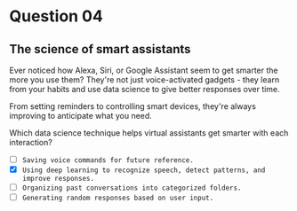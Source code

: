 # Question 04

## The science of smart assistants

Ever noticed how Alexa, Siri, or Google Assistant seem to get smarter the more you use them? They're not just voice-activated gadgets - they learn from your habits and use data science to give better responses over time.

From setting reminders to controlling smart devices, they're always improving to anticipate what you need.

Which data science technique helps virtual assistants get smarter with each interaction?

- [ ] `Saving voice commands for future reference.`
- [x] `Using deep learning to recognize speech, detect patterns, and improve responses.`
- [ ] `Organizing past conversations into categorized folders.`
- [ ] `Generating random responses based on user input.`
